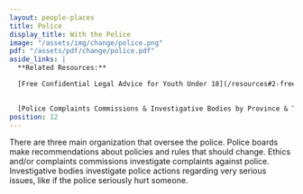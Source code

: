 ```yaml
---
layout: people-places
title: Police
display_title: With the Police 
image: "/assets/img/change/police.png"
pdf: "/assets/pdf/change/police.pdf"
aside_links: |
  **Related Resources:**

  [Free Confidential Legal Advice for Youth Under 18](/resources#2-free-confidential-legal-advice-for-youth-under-18)

   
  [Police Complaints Commissions & Investigative Bodies by Province & Territory](/resources#4-police-complaints-commissions-and-investigative-bodies-by-province-and-territory)
position: 12
---
```


There are three main organization that oversee the police. Police boards make recommendations about policies and rules that should change. Ethics and/or complaints commissions investigate complaints against police. Investigative bodies investigate police actions regarding very serious issues, like if the police seriously hurt someone.

